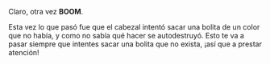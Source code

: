 Claro, otra vez **BOOM**.

Esta vez lo que pasó fue que el cabezal intentó sacar una bolita de un color que no había, y como no sabía qué hacer se autodestruyó. Esto te va a pasar siempre que intentes sacar una bolita que no exista, ¡así que a prestar atención!